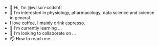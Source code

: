 - 👋 Hi, I’m @wilson-csdshfl
- 👀 I’m interested in physiology, pharmacology, data science and science in general.
- I love coffee, I mainly drink espresso.
- 🌱 I’m currently learning ...
- 💞️ I’m looking to collaborate on ...
- 📫 How to reach me ...

<!---
wilson-csdshfl/wilson-csdshfl is a ✨ special ✨ repository because its `README.md` (this file) appears on your GitHub profile.
You can click the Preview link to take a look at your changes.
--->
